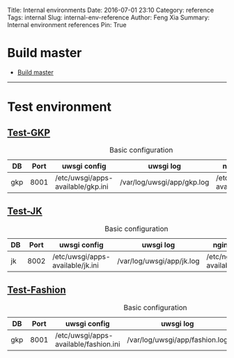 Title: Internal environments
Date: 2016-07-01 23:10
Category: reference
Tags: internal
Slug: internal-env-reference
Author: Feng Xia
Summary: Internal environment references
Pin: True

# Build master

* [Build master](http://fengxia.co:8011)


***

# Test environment

## [Test-GKP](http://fengxia.co:8001/gaokao)

<table class="table table-striped table-hover">
	<caption>Basic configuration</caption>
	<thead>
		<th>DB</th>
		<th>Port</th>
		<th>uwsgi config</th>
		<th>uwsgi log</th>
		<th>nginx config</th>
	</thead>
	<tbody>
		<tr><td>gkp
		</td><td>8001
		</td><td>/etc/uwsgi/apps-available/gkp.ini
        </td><td>/var/log/uwsgi/app/gkp.log
		</td><td>/etc/nginx/sites-available/gkp.ini
		</td></tr>
	</tbody>
</table>

## [Test-JK](http://fengxia.co:8002/jk)

<table class="table table-striped table-hover">
	<caption>Basic configuration</caption>
	<thead>
		<th>DB</th>
		<th>Port</th>
		<th>uwsgi config</th>
		<th>uwsgi log</th>
		<th>nginx config</th>
	</thead>
	<tbody>
		<tr><td>jk
		</td><td>8002
		</td><td>/etc/uwsgi/apps-available/jk.ini
        </td><td>/var/log/uwsgi/app/jk.log
		</td><td>/etc/nginx/sites-available/jk.ini
		</td></tr>
	</tbody>
</table>

## [Test-Fashion](http://fengxia.co:8003/wei)

<table class="table table-striped table-hover">
	<caption>Basic configuration</caption>
	<thead>
		<th>DB</th>
		<th>Port</th>
		<th>uwsgi config</th>
		<th>uwsgi log</th>
		<th>nginx config</th>
	</thead>
	<tbody>
		<tr><td>gkp
		</td><td>8001
		</td><td>/etc/uwsgi/apps-available/fashion.ini
        </td><td>/var/log/uwsgi/app/fashion.log
		</td><td>/etc/nginx/sites-available/fashion.ini
		</td></tr>
	</tbody>
</table>
